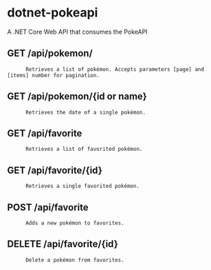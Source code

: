 # dotnet-pokeapi
A .NET Core Web API that consumes the PokeAPI

## GET    /api/pokemon/
          Retrieves a list of pokémon. Accepts parameters [page] and [items] number for pagination.

## GET    /api/pokemon/{id or name}
          Retrieves the date of a single pokémon.

## GET    /api/favorite
          Retrieves a list of favorited pokémon.

## GET    /api/favorite/{id}
          Retrieves a single favorited pokémon.

## POST   /api/favorite
          Adds a new pokémon to favorites.

## DELETE /api/favorite/{id}
          Delete a pokémon from favorites.

